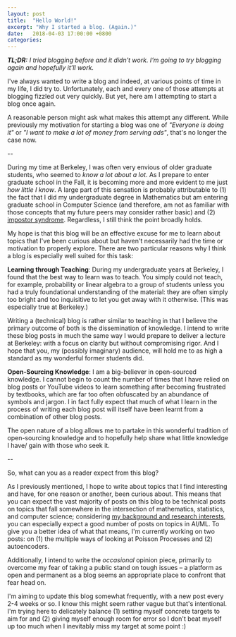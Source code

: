```yaml
---
layout: post
title:  "Hello World!"
excerpt: "Why I started a blog. (Again.)"
date:   2018-04-03 17:00:00 +0800
categories:
---
```


_**TL;DR:** I tried blogging before and it didn’t work. I’m going to try blogging again and hopefully it’ll work._

I've always wanted to write a blog and indeed, at various points of time in my life, I did try to. Unfortunately, each and every one of those attempts at blogging fizzled out very quickly. But yet, here am I attempting to start a blog once again.

A reasonable person might ask what makes this attempt any different. While previously my motivation for starting a blog was one of _"Everyone is doing it"_ or _"I want to make a lot of money from serving ads"_, that's no longer the case now.

--

During my time at Berkeley, I was often very envious of older graduate students, who seemed to _know a lot about a lot_. As I prepare to enter graduate school in the Fall, it is becoming more and more evident to me just _how little I know_. A large part of this sensation is probably attributable to (1) the fact that I did my undergraduate degree in Mathematics but am entering graduate school in Computer Science (and therefore, am not as familiar with those concepts that my future peers may consider rather basic) and (2) [impostor syndrome](https://en.wikipedia.org/wiki/Impostor_syndrome). Regardless, I still think the point broadly holds.

My hope is that this blog will be an effective excuse for me to learn about topics that I've been curious about but haven't necessarily had the time or motivation to properly explore. There are two particular reasons why I think a blog is especially well suited for this task:

**Learning through Teaching**: During my undergraduate years at Berkeley, I found that the best way to learn was to teach. You simply could not teach, for example, probability or linear algebra to a group of students unless you had a truly foundational understanding of the material: they are often simply too bright and too inquisitive to let you get away with it otherwise. (This was especially true at Berkeley.)

Writing a (technical) blog is rather similar to teaching in that I believe the primary outcome of both is the dissemination of knowledge. I intend to write these blog posts in much the same way I would prepare to deliver a lecture at Berkeley: with a focus on clarity but without compromising rigor. And I hope that you, my (possibly imaginary) audience, will hold me to as high a standard as my wonderful former students did.

**Open-Sourcing Knowledge**: I am a big-believer in open-sourced knowledge. I cannot begin to count the number of times that I have relied on blog posts or YouTube videos to learn something after becoming frustrated by textbooks, which are far too often obfuscated by an abundance of symbols and jargon. I in fact fully expect that much of what I learn in the process of writing each blog post will itself have been learnt from a combination of other blog posts.

The open nature of a blog allows me to partake in this wonderful tradition of open-sourcing knowledge and to hopefully help share what little knowledge I have/ gain with those who seek it.

--

So, what can you as a reader expect from this blog?

As I previously mentioned, I hope to write about topics that I find interesting and have, for one reason or another, been curious about. This means that you can expect the vast majority of posts on this blog to be technical posts on topics that fall somewhere in the intersection of mathematics, statistics, and computer science; considering [my background and research interests](http://www.andypalan.com), you can especially expect a good number of posts on topics in AI/ML. To give you a better idea of what that means, I'm currently working on two posts: on (1) the multiple ways of looking at Poisson Processes and (2) autoencoders.

Additionally, I intend to write the *occasional* opinion piece, primarily to overcome my fear of taking a public stand on tough issues – a platform as open and permanent as a blog seems an appropriate place to confront that fear head on.

I'm aiming to update this blog somewhat frequently, with a new post every 2-4 weeks or so. I know this might seem rather vague but that's intentional. I'm trying here to delicately balance (1) setting myself concrete targets to aim for and (2) giving myself enough room for error so I don't beat myself up too much when I inevitably miss my target at some point :)